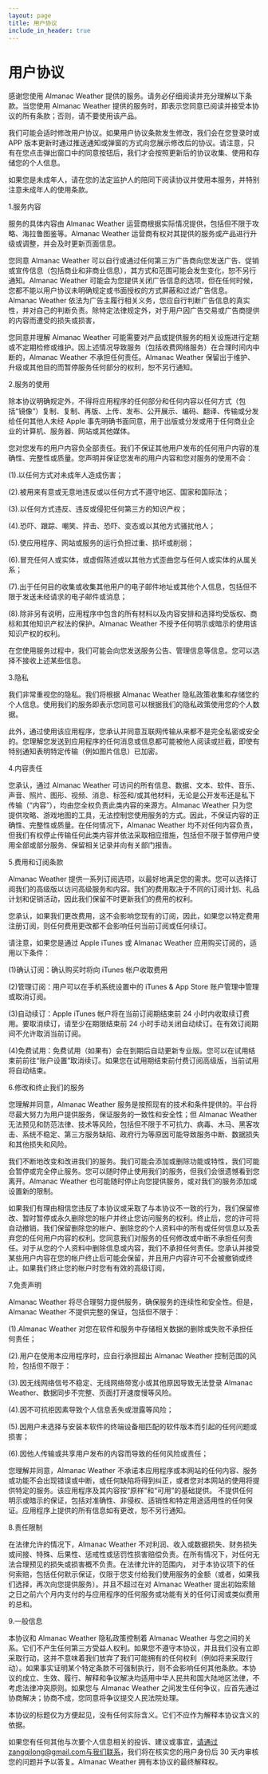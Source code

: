 ```yaml
---
layout: page
title: 用户协议
include_in_header: true
---
```


# 用户协议

感谢您使用 Almanac Weather 提供的服务。请务必仔细阅读并充分理解以下条款。当您使用 Almanac Weather 提供的服务时，即表示您同意已阅读并接受本协议的所有条款；否则，请不要使用该产品。

我们可能会适时修改用户协议。如果用户协议条款发生修改，我们会在您登录时或 APP 版本更新时通过推送通知或弹窗的方式向您展示修改后的协议。请注意，只有在您点击弹出窗口中的同意按钮后，我们才会按照更新后的协议收集、使用和存储您的个人信息。

如果您是未成年人，请在您的法定监护人的陪同下阅读协议并使用本服务，并特别注意未成年人的使用条款。

1.服务内容

服务的具体内容由 Almanac Weather 运营商根据实际情况提供，包括但不限于攻略、海拉鲁图鉴等。Almanac Weather 运营商有权对其提供的服务或产品进行升级或调整，并会及时更新页面信息。

您同意 Almanac Weather 可以自行或通过任何第三方广告商向您发送广告、促销或宣传信息（包括商业和非商业信息），其方式和范围可能会发生变化，恕不另行通知。Almanac Weather 可能会为您提供关闭广告信息的选项，但在任何时候，您都不能以用户协议未明确规定或书面授权的方式屏蔽和过滤广告信息。Almanac Weather 依法为广告主履行相关义务，您应自行判断广告信息的真实性，并对自己的判断负责。除特定法律规定外，对于用户因广告交易或广告商提供的内容而遭受的损失或损害，

您同意并理解 Almanac Weather 可能需要对产品或提供服务的相关设施进行定期或不定期检修或维护。因上述情况导致服务（包括收费网络服务）在合理时间内中断的，Almanac Weather 不承担任何责任。Almanac Weather 保留出于维护、升级或其他目的而暂停服务任何部分的权利，恕不另行通知。

2.服务的使用

除本协议明确规定外，不得将应用程序的任何部分和任何内容以任何方式（包括“镜像”）复制、复制、再版、上传、发布、公开展示、编码、翻译、传输或分发给任何其他人未经 Apple 事先明确书面同意，用于出版或分发或用于任何商业企业的计算机、服务器、网站或其他媒体。

您对您发布的用户内容负全部责任。我们不保证其他用户发布的任何用户内容的准确性、完整性或质量。您声明并保证您发布的用户内容和您对服务的使用不会：

(1).以任何方式对未成年人造成伤害；

(2).被用来有意或无意地违反或以任何方式不遵守地区、国家和国际法；

(3).以任何方式违反、违反或侵犯任何第三方的知识产权；

(4).恐吓、跟踪、嘲笑、抨击、恐吓、变态或以其他方式骚扰他人；

(5).使应用程序、网站或服务的运行负担过重、损坏或削弱；

(6).冒充任何人或实体，或虚假陈述或以其他方式歪曲您与任何人或实体的从属关系；

(7).出于任何目的收集或收集其他用户的电子邮件地址或其他个人信息，包括但不限于发送未经请求的电子邮件或消息；

(8).除非另有说明，应用程序中包含的所有材料以及内容安排和选择均受版权、商标和其他知识产权法的保护。Almanac Weather 不授予任何明示或暗示的使用该知识产权的权利。

在您使用服务过程中，我们可能会向您发送服务公告、管理信息等信息。您可以选择不接收上述某些信息。

3.隐私

我们非常重视您的隐私。我们将根据 Almanac Weather 隐私政策收集和存储您的个人信息。使用我们的服务即表示您同意可以根据我们的隐私政策使用您的个人数据。

此外，通过使用该应用程序，您承认并同意互联网传输从来都不是完全私密或安全的。您理解您发送到应用程序的任何消息或信息都可能被他人阅读或拦截，即使有特别通知表明特定传输（例如图片信息）已加密。

4.内容责任

您承认，通过 Almanac Weather 可访问的所有信息、数据、文本、软件、音乐、声音、照片、图形、视频、消息、标签和/或其他材料，无论是公开发布还是私下传输（“内容”），均由您全权负责此类内容的来源方。Almanac Weather 只为您提供攻略、游戏地图的工具，无法控制您使用服务的方式。因此，不保证内容的正确性、完整性或质量。在任何情况下，Almanac Weather 均不对任何内容负责，但我们有权停止传输任何此类内容并依法采取相应措施，包括但不限于暂停用户使用全部或部分服务、保留相关记录并向有关部门报告。

5.费用和订阅条款

Almanac Weather 提供一系列订阅选项，以最好地满足您的需求。您可以选择订阅我们的高级版以访问高级服务和内容。我们的费用取决于不同的订阅计划、礼品计划和促销活动，因此我们保留不时更新我们的费用的权利。

您承认，如果我们更改费用，这不会影响您现有的订阅，因此，如果您以特定费用注册订阅，则任何费用更改都不会影响任何当前订阅或任何续订。

请注意，如果您是通过 Apple iTunes 或 Almanac Weather 应用购买订阅的，适用以下条件：

(1)确认订阅：确认购买时将向 iTunes 帐户收取费用

(2)管理订阅：用户可以在手机系统设置中的 iTunes & App Store 账户管理中管理或取消订阅。

(3)自动续订：Apple iTunes 帐户将在当前订阅期结束前 24 小时内收取续订费用。要取消续订，请至少在期限结束前 24 小时手动关闭自动续订。在有效订阅期间不允许取消当前订阅。

(4)免费试用：免费试用（如果有）会在到期后自动更新专业版。您可以在试用结束前前往“账户设置”取消续订。如果您在试用期结束前付费订阅高级版，当前试用将自动结束。

6.修改和终止我们的服务

您理解并同意，Almanac Weather 服务是按照现有的技术和条件提供的。平台将尽最大努力为用户提供服务，保证服务的一致性和安全性；但 Almanac Weather 无法预见和防范法律、技术等风险，包括但不限于不可抗力、病毒、木马、黑客攻击、系统不稳定、第三方服务缺陷、政府行为等原因可能导致服务中断、数据损失和其他损失和风险。

我们不断地改变和改进我们的服务。我们可能会添加或删除功能或特性，我们可能会暂停或完全停止服务。您可以随时停止使用我们的服务，但我们会很遗憾看到您离开。Almanac Weather 也可能随时停止向您提供服务，或对我们的服务添加或设置新的限制。

如果我们有理由相信您违反了本协议或采取了与本协议不一致的行为，我们保留修改、暂时暂停或永久删除您的帐户并终止您访问服务的权利。终止后，您的许可将自动撤销，我们保留删除您的帐户、删除您的个人资料中的所有或任何信息以及丢弃您的任何用户内容的权利。您同意我们对服务的任何修改或中断不承担任何责任。对于从您的个人资料中删除信息或内容，我们不承担任何责任。您承认并接受某些用户内容在您的帐户终止后可能会保留，并且用户内容许可不会被撤销或终止。如果我们终止您的帐户时您有有效的高级订阅，

7.免责声明

Almanac Weather 将尽合理努力提供服务，确保服务的连续性和安全性。但是，Almanac Weather 不提供完整的保证，包括但不限于：

(1).Almanac Weather 对您在软件和服务中存储相关数据的删除或失败不承担任何责任；

(2).用户在使用本应用程序时，应自行承担超出 Almanac Weather 控制范围的风险，包括但不限于：

(3).因无线网络信号不稳定、无线网络带宽小或其他原因导致无法登录 Almanac Weather、数据同步不完整、页面打开速度慢等风险。

(4).因不可抗拒因素导致个人信息丢失或泄露等风险；

(5).因用户未选择与安装本软件的终端设备相匹配的软件版本而引起的任何问题或损害；

(6).因他人传输或共享用户发布的内容而导致的任何风险或责任；

您理解并同意，Almanac Weather 不承诺本应用程序或本网站的任何内容、服务或功能不会出现错误或中断，或任何缺陷将得到纠正，或者您对本网站的使用将提供特定的服务。该应用程序及其内容按“原样”和“可用”的基础提供。 不提供任何明示或暗示的保证，包括对准确性、非侵权、适销性和特定用途适用性的任何保证。应用程序上提供的所有信息如有更改，恕不另行通知。

8.责任限制

在法律允许的情况下，Almanac Weather 不对利润、收入或数据损失、财务损失或间接、特殊、后果性、惩戒性或惩罚性损害赔偿负责。在所有情况下，对任何无法合理预见的损失或损害概不负责。在法律允许的范围内， 对于本协议项下的任何索赔，包括任何默示保证，仅限于您支付给我们使用服务的金额（或者，如果我们选择，再次向您提供服务）。并且不超过在对 Almanac Weather 提出初始索赔之日之前六个月内支付的与应用程序的任何服务或功能有关的任何订阅或类似费用的总和。

9.一般信息

本协议和 Almanac Weather 隐私政策控制着 Almanac Weather 与您之间的关系。它们不产生任何第三方受益人权利。如果您不遵守本协议，并且我们没有立即采取行动，这并不意味着我们放弃了我们可能拥有的任何权利（例如将来采取行动）。如果事实证明某个特定条款不可强制执行，则不会影响任何其他条款。本协议的成立、生效、履行、解释和争议解决均适用中华人民共和国大陆地区法律，不考虑法律冲突原则。如果您与 Almanac Weather 之间发生任何争议，应首先通过协商解决；协商不成，您同意将争议提交人民法院处理。

本协议的标题仅为方便起见，没有任何实际含义。它们不应作为解释本协议含义的依据。

如果您有任何其他与次要个人信息相关的投诉、建议或事宜，请通过zangqilong@gmail.com与我们联系，我们将在核实您的用户身份后 30 天内审核您的问题并予以答复。Almanac Weather 拥有本协议的最终解释权。
